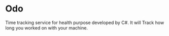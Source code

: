 # Odo
Time tracking service for health purpose developed by C#. It will  Track how long you worked on with your machine.
